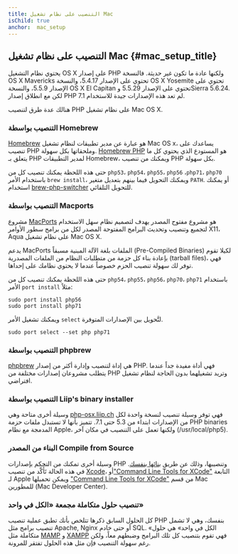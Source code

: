 ```yaml
---
title: التنصيب على نظام تشغيل Mac
isChild: true
anchor:  mac_setup
---
```


## التنصيب على نظام تشغيل Mac {#mac_setup_title}

يحتوي نظام التشغيل OS X على إصدار PHP ولكنها عادة ما تكون غير حديثة.
فالنسخة OS X Mavericks تحتوي على الإصدار 5.4.17، والنسخة OS X Yosemite تحتوي على الإصدار 5.5.9،
والنسخة OS X El Capitan تحتوي على الإصدار 5.5.29 وSierra 5.6.24. لكن مع انطلاق إصدار PHP 7.1 لم تعد هذه الإصدارات جيدة للاستخدام.

هنالك عدة طرق لتنصيب PHP على نظام تشغيل Mac OS X.

### التنصيب بواسطة Homebrew

[Homebrew] هو عبارة عن مدير تطبيقات لنظام تشغيل Mac OS x، يساعدك على تنصيب PHP وملحقاتها بكل سهولة.
[Homebrew PHP] هو المستودع الذي يحتوي كل ما يتعلق بـ PHP لمدير التطبيقات Homebrew، ويمكنك من تنصيب PHP بكل سهولة.

حتى هذه اللحظة يمكنك تنصيب كل من `php53`، `php54`، `php55`، `php56` ،`php71`، `php70` باستخدام الأمر `brew install`، ويمكنك التحويل
فيما بينهم بتعديل متغير `PATH`. أو يمكنك استخدام [brew-php-switcher][brew-php-switcher] للتحويل التلقائي.

### التنصيب بواسطة Macports

مشروع [MacPorts] هو مشروع مفتوح المصدر يهدف لتصميم نظام سهل الاستخدام لتجميع وتنصيب وتحديث
البرامج المفتوحة المصدر لكل من برامج سطور الأوامر X11، Aqua على نظام تشغيل Mac OS X.

يدعم MacPorts الملفات بلغة الآلة المبنية مسبقاً (Pre-Compiled Binaries) لكيلا تقوم بإعادة بناء كل حزمة من متطلبات
النظام من الملفات المصدرية (tarball files)، فهي توفر لك سهولة تنصيب الحزم خصوصاً عندما لا يحتوي نظامك على إحداها.

حتى هذه اللحظة يمكنك تنصيب كل من `php54`، `php55`، `php56`، `php70`، `php71` باستخدام الأمر `port install` مثلاً:

    sudo port install php56
    sudo port install php71

ويمكنك تشغيل الأمر `select` لتَّحويل بين الإصدارات المتوفرة.

    sudo port select --set php php71

### التنصيب بواسطة phpbrew

[phpbrew] هي إداة لتنصيب وإدارة أكثر من إصدار PHP. فهي أداة مفيدة جداً عندما يتطلب مشروعان إصدارات مختلفة من PHP
وتريد تشغيلهما بدون الحاجة لنظام تشغيل افتراضي.

### التنصيب بواسطة Liip's binary installer

وسيلة أخرى متاحة وهي [php-osx.liip.ch] فهي توفر وسيلة تنصيب لنسخة واحدة لكل من الإصدارات ابتداء من 5.3 حتى 7.1.
تتميز بأنها لا تستبدل ملفات حزمة PHP binaries المدمجة مع نظام Apple، ولكنها تعمل على التنصيب في مكان آخر (/usr/local/php5).

### البناء من المصدر Compile from Source

وسيلة أخرى تمكنك من التحكم بإصدارات PHP وتنصيبها، وذلك عن طريق [بنائها بنفسك][mac-compile].
في هذه الحالة تَأَكَّد من تنصيب [Xcode][xcode-gcc-substitution]، أو["Command Line Tools for XCode"] التابعة
 لـ Apple ويمكن تحميلها ["Command Line Tools for XCode"] من قسم Mac للمطورين (Mac Developer Center).

### تنصيب حلول متكاملة مجمعة «الكل في واحد»

كل الحلول السابق ذكرها تتلخص بأنك تطبق عملية تنصيب PHP بنفسك، وهي لا تشمل تنصيب برامج مثل Apache, Nginx أو حتى خادم SQL.
«الكل في واحد» هي حلول متكاملة مثل [MAMP][mamp-downloads] و [XAMPP][xampp] فهي تقوم بتنصيب كل تلك البرامج وضبطهم معاً، ولكن رغم سهولة التنصيب فإن مثل هذه الحلول تفتقر للمرونة.


[Homebrew]: http://brew.sh/
[Homebrew PHP]: https://github.com/Homebrew/homebrew-php#installation
[MacPorts]: https://www.macports.org/install.php
[phpbrew]: https://github.com/phpbrew/phpbrew
[php-osx.liip.ch]: http://php-osx.liip.ch/
[mac-compile]: http://php.net/install.macosx.compile
[xcode-gcc-substitution]: https://github.com/kennethreitz/osx-gcc-installer
["Command Line Tools for XCode"]: https://developer.apple.com/downloads
[mamp-downloads]: http://www.mamp.info/en/downloads/
[xampp]: http://www.apachefriends.org/en/xampp.html
[brew-php-switcher]: https://github.com/philcook/brew-php-switcher
